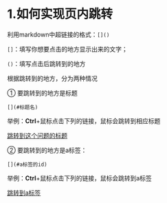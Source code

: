 # 1.如何实现页内跳转

利用markdown中超链接的格式：`[]()`

`[]`：填写你想要点击的地方显示出来的文字；

`()`：填写点击后跳转到的地方



根据跳转到的地方，分为两种情况

① 要跳转到的地方是标题 

`[](#标题名)`

举例：**Ctrl**+鼠标点击下列的链接，鼠标会跳转到相应标题

 [跳转到这个问题的标题](#1.如何实现页内跳转)



② 要跳转到的地方是a标签：<a id="jump"></a>

`[](#a标签的id)`

举例：**Ctrl**+鼠标点击下列的链接，鼠标会跳转到a标签

[跳转到a标签](#jump)



